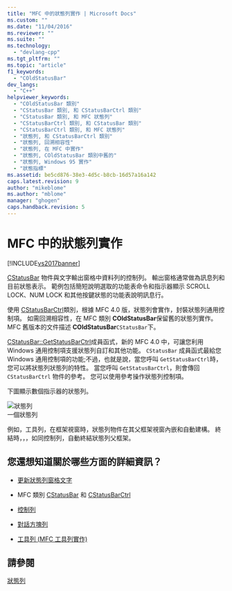 ```yaml
---
title: "MFC 中的狀態列實作 | Microsoft Docs"
ms.custom: ""
ms.date: "11/04/2016"
ms.reviewer: ""
ms.suite: ""
ms.technology: 
  - "devlang-cpp"
ms.tgt_pltfrm: ""
ms.topic: "article"
f1_keywords: 
  - "COldStatusBar"
dev_langs: 
  - "C++"
helpviewer_keywords: 
  - "COldStatusBar 類別"
  - "CStatusBar 類別, 和 CStatusBarCtrl 類別"
  - "CStatusBar 類別, 和 MFC 狀態列"
  - "CStatusBarCtrl 類別, 和 CStatusBar 類別"
  - "CStatusBarCtrl 類別, 和 MFC 狀態列"
  - "狀態列, 和 CStatusBarCtrl 類別"
  - "狀態列, 回溯相容性"
  - "狀態列, 在 MFC 中實作"
  - "狀態列, COldStatusBar 類別中舊的"
  - "狀態列, Windows 95 實作"
  - "狀態指標"
ms.assetid: be5cd876-38e3-4d5c-b8cb-16d57a16a142
caps.latest.revision: 9
author: "mikeblome"
ms.author: "mblome"
manager: "ghogen"
caps.handback.revision: 5
---
```

# MFC 中的狀態列實作
[!INCLUDE[vs2017banner](../assembler/inline/includes/vs2017banner.md)]

[CStatusBar](../mfc/reference/cstatusbar-class.md) 物件與文字輸出窗格中資料列的控制列。  輸出窗格通常做為訊息列和目前狀態表示。  範例包括簡短說明選取的功能表命令和指示器顯示 SCROLL LOCK、NUM LOCK 和其他按鍵狀態的功能表說明訊息行。  
  
 使用 [CStatusBarCtrl](../mfc/reference/cstatusbarctrl-class.md)類別，根據 MFC 4.0 版，狀態列會實作，封裝狀態列通用控制項。  如需回溯相容性，在 MFC 類別 **COldStatusBar**保留舊的狀態列實作。  MFC 舊版本的文件描述 **COldStatusBar**`CStatusBar`下。  
  
 [CStatusBar::GetStatusBarCtrl](../Topic/CStatusBar::GetStatusBarCtrl.md)成員函式，新的 MFC 4.0 中，可讓您利用 Windows 通用控制項支援狀態列自訂和其他功能。  `CStatusBar` 成員函式最給您 Windows 通用控制項的功能;不過，也就是說，當您呼叫 `GetStatusBarCtrl`時，您可以將狀態列狀態列的特性。  當您呼叫 `GetStatusBarCtrl`，則會傳回 `CStatusBarCtrl` 物件的參考。  您可以使用參考操作狀態列控制項。  
  
 下圖顯示數個指示器的狀態列。  
  
 ![狀態列](../mfc/media/vc37dy1.png "vc37DY1")  
一個狀態列  
  
 例如，工具列，在框架視窗時，狀態列物件在其父框架視窗內嵌和自動建構。  終結時，，，如同控制列，自動終結狀態列父框架。  
  
## 您還想知道關於哪些方面的詳細資訊？  
  
-   [更新狀態列窗格文字](../mfc/updating-the-text-of-a-status-bar-pane.md)  
  
-   MFC 類別 [CStatusBar](../mfc/reference/cstatusbar-class.md) 和 [CStatusBarCtrl](../mfc/reference/cstatusbarctrl-class.md)  
  
-   [控制列](../mfc/control-bars.md)  
  
-   [對話方塊列](../mfc/dialog-bars.md)  
  
-   [工具列 \(MFC 工具列實作\)](../mfc/mfc-toolbar-implementation.md)  
  
## 請參閱  
 [狀態列](../mfc/status-bars.md)